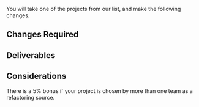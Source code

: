 You will take one of the projects from our list, and make the following changes. 

## Changes Required

## Deliverables

## Considerations
There is a 5% bonus if your project is chosen by more than one team as a refactoring source.
